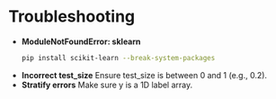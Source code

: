 # Troubleshooting

- **ModuleNotFoundError: sklearn**
  ```bash
  pip install scikit-learn --break-system-packages
  ```
- **Incorrect test_size**
  Ensure test_size is between 0 and 1 (e.g., 0.2).
- **Stratify errors**
  Make sure y is a 1D label array.
